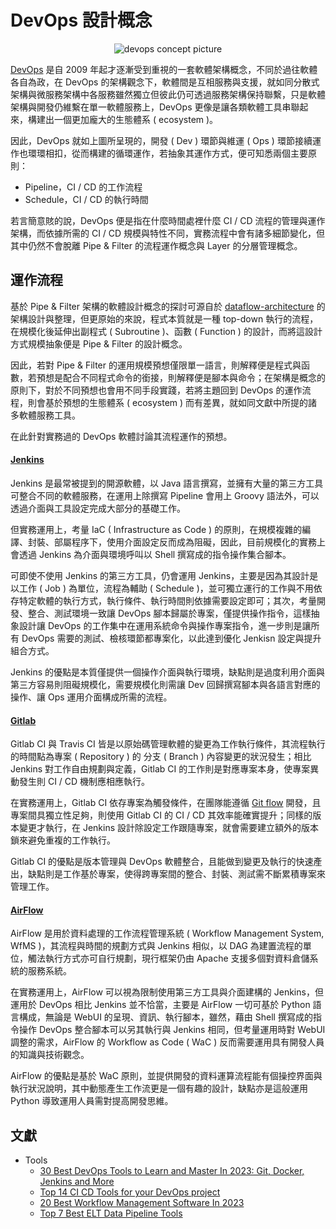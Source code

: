 # DevOps 設計概念

<center>
    <img src="./img/devops-concept.png" alt="devops concept picture" />
</center>

[DevOps](https://zh.wikipedia.org/zh-tw/DevOps) 是自 2009 年起才逐漸受到重視的一套軟體架構概念，不同於過往軟體各自為政，在 DevOps 的架構觀念下，軟體間是互相服務與支援，就如同分散式架構與微服務架構中各服務雖然獨立但彼此仍可透過服務架構保持聯繫，只是軟體架構與開發仍維繫在單一軟體服務上，DevOps 更像是讓各類軟體工具串聯起來，構建出一個更加龐大的生態體系 ( ecosystem )。

因此，DevOps 就如上圖所呈現的，開發 ( Dev ) 環節與維運 ( Ops ) 環節接續運作也環環相扣，從而構建的循環運作，若抽象其運作方式，便可知悉兩個主要原則：

+ Pipeline，CI / CD 的工作流程
+ Schedule，CI / CD 的執行時間

若言簡意賅的說，DevOps 便是指在什麼時間處裡什麼 CI / CD 流程的管理與運作架構，而依據所需的 CI / CD 規模與特性不同，實務流程中會有諸多細節變化，但其中仍然不會脫離 Pipe & Filter 的流程運作概念與 Layer 的分層管理概念。

## 運作流程

基於 Pipe & Filter 架構的軟體設計概念的探討可源自於 [dataflow-architecture](https://github.com/eastmoon/dataflow-architecture) 的架構設計與整理，但更原始的來說，程式本質就是一種 top-down 執行的流程，在規模化後延伸出副程式 ( Subroutine )、函數 ( Function ) 的設計，而將這設計方式規模抽象便是 Pipe & Filter 的設計概念。

因此，若對 Pipe & Filter 的運用規模預想僅限單一語言，則解釋便是程式與函數，若預想是配合不同程式命令的銜接，則解釋便是腳本與命令；在架構是概念的原則下，對於不同預想也會用不同手段實踐，若將主題回到 DevOps 的運作流程，則會基於預想的生態體系 ( ecosystem ) 而有差異，就如同文獻中所提的諸多軟體服務工具。

在此針對實務過的 DevOps 軟體討論其流程運作的預想。

#### [Jenkins](https://github.com/eastmoon/infra-jenkins)

Jenkins 是最常被提到的開源軟體，以 Java 語言撰寫，並擁有大量的第三方工具可整合不同的軟體服務，在運用上除撰寫 Pipeline 會用上 Groovy 語法外，可以透過介面與工具設定完成大部分的基礎工作。

但實務運用上，考量 IaC ( Infrastructure as Code ) 的原則，在規模複雜的編譯、封裝、部屬程序下，使用介面設定反而成為阻礙，因此，目前規模化的實務上會透過 Jenkins 為介面與環境呼叫以 Shell 撰寫成的指令操作集合腳本。

可即使不使用 Jenkins 的第三方工具，仍會運用 Jenkins，主要是因為其設計是以工作 ( Job ) 為單位，流程為輔助 ( Schedule )，並可獨立運行的工作與不用依存特定軟體的執行方式，執行條件、執行時間則依據需要設定即可；其次，考量開發、整合、測試環境一致讓 DevOps 腳本歸屬於專案，僅提供操作指令，這樣抽象設計讓 DevOps 的工作集中在運用系統命令與操作專案指令，進一步則是讓所有 DevOps 需要的測試、檢核環節都專案化，以此達到優化 Jenkisn 設定與提升組合方式。

Jenkins 的優點是本質僅提供一個操作介面與執行環境，缺點則是過度利用介面與第三方容易則阻礙規模化，需要規模化則需讓 Dev 回歸撰寫腳本與各語言對應的操作、讓 Ops 運用介面構成所需的流程。

#### [Gitlab](https://github.com/eastmoon/infra-gitlab)

Gitlab CI 與 Travis CI 皆是以原始碼管理軟體的變更為工作執行條件，其流程執行的時間點為專案 ( Repository ) 的 分支 ( Branch ) 內容變更的狀況發生；相比 Jenkins 對工作自由規劃與定義，Gitlab CI 的工作則是對應專案本身，使專案異動發生則 CI / CD 機制應相應執行。

在實務運用上，Gitlab CI 依存專案為觸發條件，在團隊能遵循 [Git flow](https://gitbook.tw/chapters/gitflow/why-need-git-flow) 開發，且專案間具獨立性足夠，則使用 Gitlab CI 的 CI / CD 其效率能確實提升；同樣的版本變更才執行，在 Jenkins 設計除設定工作跟隨專案，就會需要建立額外的版本鎖來避免重複的工作執行。

Gitlab CI 的優點是版本管理與 DevOps 軟體整合，且能做到變更及執行的快速產出，缺點則是工作基於專案，使得跨專案間的整合、封裝、測試需不斷累積專案來管理工作。

#### [AirFlow](https://github.com/eastmoon/infra-airflow)

AirFlow 是用於資料處理的工作流程管理系統 ( Workflow Management System, WfMS )，其流程與時間的規劃方式與 Jenkins 相似，以 DAG 為建置流程的單位，觸法執行方式亦可自行規劃，現行框架仍由 Apache 支援多個對資料倉儲系統的服務系統。

在實務運用上，AirFlow 可以視為限制使用第三方工具與介面建構的 Jenkins，但運用於 DevOps 相比 Jenkins 並不恰當，主要是 AirFlow 一切可基於 Python 語言構成，無論是 WebUI 的呈現、資訊、執行腳本，雖然，藉由 Shell 撰寫成的指令操作 DevOps 整合腳本可以另其執行與 Jenkins 相同，但考量運用時對 WebUI 調整的需求，AirFlow 的 Workflow as Code ( WaC ) 反而需要運用具有開發人員的知識與技術觀念。

AirFlow 的優點是基於 WaC 原則，並提供開發的資料運算流程能有個操控界面與執行狀況說明，其中動態產生工作流更是一個有趣的設計，缺點亦是這般運用 Python 導致運用人員需對提高開發思維。


## 文獻

+ Tools
    - [30 Best DevOps Tools to Learn and Master In 2023: Git, Docker, Jenkins and More](https://www.simplilearn.com/tutorials/devops-tutorial/devops-tools)
    - [Top 14 CI CD Tools for your DevOps project](https://www.browserstack.com/guide/top-ci-cd-tools)
    - [20 Best Workflow Management Software In 2023](https://www.softwaretestinghelp.com/workflow-management-software/)
    - [Top 7 Best ELT Data Pipeline Tools](https://blog.panoply.io/best-data-pipeline-tools)
